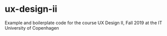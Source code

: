 # ux-design-ii
 Example and boilerplate code for the course UX Design II, Fall 2019 at the IT University of Copenhagen
